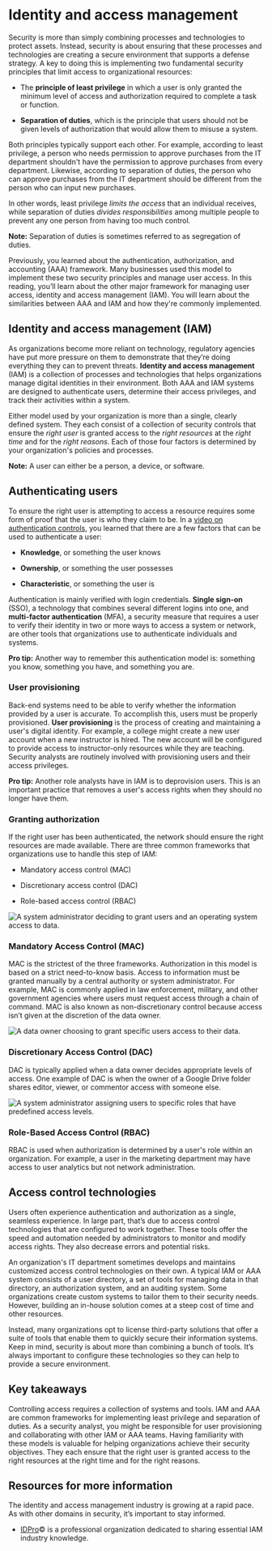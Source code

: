 ﻿# Identity and access management

Security is more than simply combining processes and technologies to protect assets. Instead, security is about ensuring that these processes and technologies are creating a secure environment that supports a defense strategy. A key to doing this is implementing two fundamental security principles that limit access to organizational resources:

-   The **principle of least privilege** in which a user is only granted the minimum level of access and authorization required to complete a task or function.
    
-   **Separation of duties**, which is the principle that users should not be given levels of authorization that would allow them to misuse a system.
    

Both principles typically support each other. For example, according to least privilege, a person who needs permission to approve purchases from the IT department shouldn't have the permission to approve purchases from every department. Likewise, according to separation of duties, the person who can approve purchases from the IT department should be different from the person who can input new purchases.

In other words, least privilege _limits_  _the access_ that an individual receives, while separation of duties _divides responsibilities_ among multiple people to prevent any one person from having too much control.

**Note:** Separation of duties is sometimes referred to as segregation of duties.

Previously, you learned about the authentication, authorization, and accounting (AAA) framework. Many businesses used this model to implement these two security principles and manage user access. In this reading, you’ll learn about the other major framework for managing user access,  identity and access management  (IAM). You will learn about the similarities between AAA and IAM and how they're commonly implemented.

## Identity and access management (IAM)

As organizations become more reliant on technology, regulatory agencies have put more pressure on them to demonstrate that they’re doing everything they can to prevent threats. **Identity and access management** (IAM) is a collection of processes and technologies that helps organizations manage digital identities in their environment. Both AAA and IAM systems are designed to authenticate users, determine their access privileges, and track their activities within a system.

Either model used by your organization is more than a single, clearly defined system. They each consist of a collection of security controls that ensure the _right user_ is granted access to the _right resources_ at the _right time_ and for the _right reasons_. Each of those four factors is determined by your organization's policies and processes.

**Note:** A user can either be a person, a device, or software.

## Authenticating users

To ensure the right user is attempting to access a resource requires some form of proof that the user is who they claim to be. In a [video on authentication controls](https://www.coursera.org/learn/assets-threats-and-vulnerabilities/item/r6XuB), you learned that there are a few factors that can be used to authenticate a user:

-   **Knowledge**, or something the user knows
    
-   **Ownership**, or something the user possesses
    
-   **Characteristic**, or something the user is
    

Authentication is mainly verified with login credentials. **Single sign-on** (SSO), a technology that combines several different logins into one, and **multi-factor authentication** (MFA), a security measure that requires a user to verify their identity in two or more ways to access a system or network, are other tools that organizations use to authenticate individuals and systems.

**Pro tip:** Another way to remember this authentication model is: something you know, something you have, and something you are.

### **User provisioning**

Back-end systems need to be able to verify whether the information provided by a user is accurate. To accomplish this, users must be properly provisioned. **User provisioning** is the process of creating and maintaining a user's digital identity. For example, a college might create a new user account when a new instructor is hired. The new account will be configured to provide access to instructor-only resources while they are teaching. Security analysts are routinely involved with provisioning users and their access privileges.

**Pro tip:** Another role analysts have in IAM is to deprovision users. This is an important practice that removes a user's access rights when they should no longer have them.

### **Granting authorization**

If the right user has been authenticated, the network should ensure the right resources are made available. There are three common frameworks that organizations use to handle this step of IAM:

-   Mandatory access control (MAC)
    
-   Discretionary access control (DAC)
    
-   Role-based access control (RBAC)
    

![A system administrator deciding to grant users and an operating system access to data.](https://d3c33hcgiwev3.cloudfront.net/imageAssetProxy.v1/AxrWM2DLTSunrTWYAtwc4Q_49abc18d6b1c48748e222045153881f1_image3.png?expiry=1705449600000&hmac=-1mcONRyfs_eXQWY-reOiB0LbH5P-UiRq8U4hJoTnnU)

### **Mandatory Access Control (MAC)**

MAC is the strictest of the three frameworks. Authorization in this model is based on a strict need-to-know basis. Access to information must be granted manually by a central authority or system administrator. For example, MAC is commonly applied in law enforcement, military, and other government agencies where users must request access through a chain of command. MAC is also known as non-discretionary control because access isn’t given at the discretion of the data owner.

![A data owner choosing to grant specific users access to their data.](https://d3c33hcgiwev3.cloudfront.net/imageAssetProxy.v1/LHnKRh7ISfCc379NmCXMlw_5c65648b2a77437ab6998e6b978afcf1_image2.png?expiry=1705449600000&hmac=tRnG_WYKnLU3f4U2jU9FU1QQ9HoxbKCy65WtRSRa70s)

### **Discretionary Access Control (DAC)**

DAC is typically applied when a data owner decides appropriate levels of access. One example of DAC is when the owner of a Google Drive folder shares editor, viewer, or commentor access with someone else.

![A system administrator assigning users to specific roles that have predefined access levels.](https://d3c33hcgiwev3.cloudfront.net/imageAssetProxy.v1/1EBo9jW3TGW_7Hulb3cUpA_16c10e1f1de94b3c95d88760722733f1_image1.png?expiry=1705449600000&hmac=FLUTi3Te4bit5tQzVstNFA6_DB7QyQgDr5w2wdIRzEo)

### **Role-Based Access Control (RBAC)**

RBAC is used when authorization is determined by a user's role within an organization. For example, a user in the marketing department may have access to user analytics but not network administration.

## Access control technologies

Users often experience authentication and authorization as a single, seamless experience. In large part, that’s due to access control technologies that are configured to work together. These tools offer the speed and automation needed by administrators to monitor and modify access rights. They also decrease errors and potential risks.

An organization's IT department sometimes develops and maintains customized access control technologies on their own. A typical IAM or AAA system consists of a user directory, a set of tools for managing data in that directory, an authorization system, and an auditing system. Some organizations create custom systems to tailor them to their security needs. However, building an in-house solution comes at a steep cost of time and other resources.

Instead, many organizations opt to license third-party solutions that offer a suite of tools that enable them to quickly secure their information systems. Keep in mind, security is about more than combining a bunch of tools. It’s always important to configure these technologies so they can help to provide a secure environment.

## Key takeaways

Controlling access requires a collection of systems and tools. IAM and AAA are common frameworks for implementing least privilege and separation of duties. As a security analyst, you might be responsible for user provisioning and collaborating with other IAM or AAA teams. Having familiarity with these models is valuable for helping organizations achieve their security objectives. They each ensure that the right user is granted access to the right resources at the right time and for the right reasons.

## Resources for more information

The identity and access management industry is growing at a rapid pace. As with other domains in security, it’s important to stay informed.

-   [IDPro](https://idpro.org/)© is a professional organization dedicated to sharing essential IAM industry knowledge.
